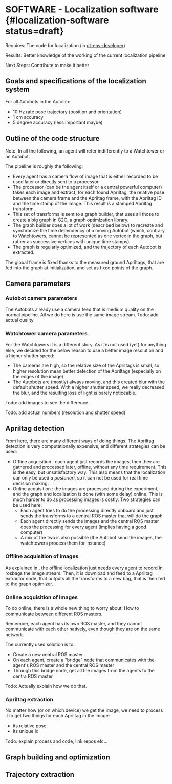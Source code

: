 # SOFTWARE - Localization software {#localization-software status=draft}

<div class='requirements' markdown="1">

Requires: The code for localization (in [dt-env-developer](#dt-env-developer))

Results: Better knowledge of the working of the current localization pipeline

Next Steps: Contribute to make it better 
</div>

## Goals and specifications of the localization system

For all Autobots in the Autolab:

* 10 Hz rate pose trajectory (position and orientation)
* 1 cm accuracy
* 5 degree accuracy (less important maybe)

## Outline of the code structure

Note: In all the following, an agent will refer indifferently to a Watchtower or an Autobot.

The pipeline is roughly the following:

* Every agent has a camera flow of image that is either recorded to be used later or directly sent to a processor
* The processor (can be the agent itself or a central powerful computer) takes each image and extract, for each found Apriltag, the relative pose between the camera frame and the Apriltag frame, with the Apriltag ID and the time stamp of the image. This result is a stamped Apriltag transform.
* This set of transforms is sent to a graph builder, that uses all those to create a big graph in G2O, a graph optimization library.
* The graph builder does a lot of work (described below) to recreate and synchronize the time dependency of a moving Autobot (which, contrary to Watchtowers, cannot be represented as one vertex in the graph, but rather as successive vertices with unique time stamps).
* The graph is regularly optimized, and the trajectory of each Autobot is extracted.

The global frame is fixed thanks to the measured ground Apriltags, that are fed into the graph at initialization, and set as fixed points of the graph.

## Camera parameters

### Autobot camera parameters

The Autobots already use a camera feed that is medium quality on the normal pipeline. All we do here is use the same image stream.
Todo: add actual quality 

### Watchtower camera parameters

For the Watchtowers it is a different story. As it is not used (yet) for anything else, we decided for the below reason to use a better image resolution and a higher shutter speed:

* The cameras are high, so the relative size of the Apriltags is small, so higher resolution mean better detection of the Apriltags (especially on the edges of the image)
* The Autobots are (mostly) always moving, and this created blur with the default shutter speed. With a higher shutter speed, we really decreased the blur, and the resulting loss of light is barely noticeable. 

Todo: add images to see the difference

Todo: add actual numbers (resolution and shutter speed)


## Apriltag detection

From here, there are many different ways of doing things. The Apriltag detection is very computationally expensive, and different strategies can be used:

* Offline acquisition : each agent just records the images, then they are gathered and processed later, offline, without any time requirement. This is the easy, but unsatisfactory way. This also means that the localization can only be used *a posteriori*, so it can not be used for real time decision making.
* Online acquisition : the images are processed during the experiment, and the graph and localization is done (with some delay) online. This is much harder to do as processing images is costly. Two strategies can be used here:
    * Each agent tries to do the processing directly onboard and just sends the transforms to a central ROS master that will do the graph
    * Each agent directly sends the images and the central ROS master does the processing for every agent (implies having a good computer)
    * A mix of the two is also possible (the Autobot send the images, the watchtowers process them for instance)


### Offline acquisition of images

As explained in [](#localization-demo), the offline localization just needs every agent to record in rosbags the image stream. Then, it is download and feed to a Apriltag extractor node, that outputs all the transforms to a new bag, that is then fed to the graph optimizer. 

### Online acquisition of images

To do online, there is a whole new thing to worry about: How to communicate between different ROS masters.

Remember, each agent has its own ROS master, and they cannot communicate with each other natively, even though they are on the same network.

The currently used solution is to:

* Create a new central ROS master
* On each agent, create a "bridge" node that communicates with the agent's ROS master and the central ROS master
* Through this bridge node, get all the images from the agents to the centra ROS master

Todo: Actually explain how we do that.

### Apriltag extraction

No matter how (or on which device) we get the image, we need to process it to get two things for each Apriltag in the image:

* its relative pose
* its unique Id

Todo: explain process and code, link repos etc...

## Graph building and optimization

## Trajectory extraction


